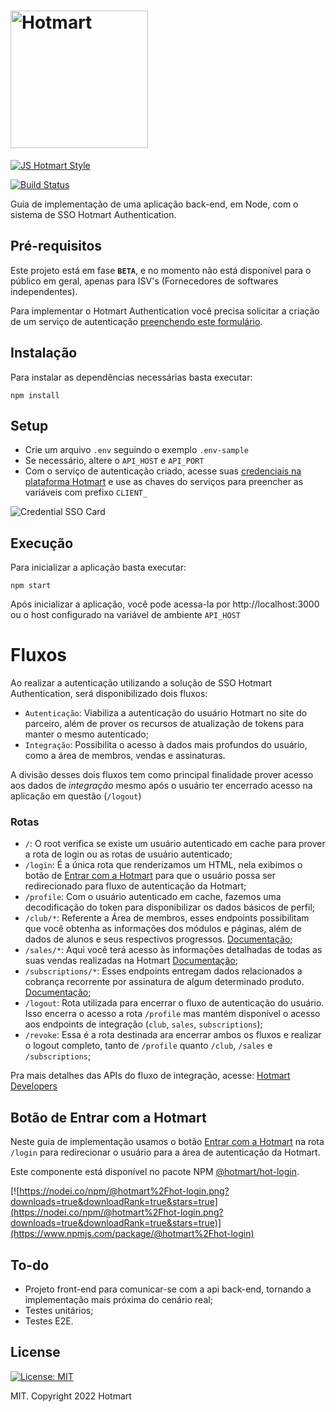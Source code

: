 # <img src="https://app-vlc.hotmart.com/images/icons/hotmart-logo.svg" alt="Hotmart" width="220">

[![JS Hotmart Style](https://img.shields.io/badge/code%20style-hotmart-F04E23.svg)](https://www.npmjs.com/package/eslint-config-hotmart)

[![Build Status](https://drone.integration.hotmart.com/api/badges/Hotmart-Org/hotmart-authentication-guide/status.svg)](https://drone.integration.hotmart.com/Hotmart-Org/hotmart-authentication-guide)

Guia de implementação de uma aplicação back-end, em Node, com o sistema de SSO Hotmart Authentication.

## Pré-requisitos

Este projeto está em fase **`BETA`**, e no momento não está disponível para o público em geral, apenas para ISV's (Fornecedores de softwares independentes).

Para implementar o Hotmart Authentication você precisa solicitar a criação de um serviço de autenticação [preenchendo este formulário](https://hotmart1.typeform.com/to/MousjmZA).

## Instalação

Para instalar as dependências necessárias basta executar:

```
npm install
```

## Setup

- Crie um arquivo `.env` seguindo o exemplo `.env-sample`
- Se necessário, altere o `API_HOST` e `API_PORT`
- Com o serviço de autenticação criado, acesse suas [credenciais na plataforma Hotmart](https://app-vlc.hotmart.com/tools/credentials) e use as chaves do serviços para preencher as variáveis com prefixo `CLIENT_`

<img src="https://user-images.githubusercontent.com/96084861/180067065-6f2d853d-2e97-42e8-a423-f6e2eb1d8305.png" alt="Credential SSO Card" />

## Execução

Para inicializar a aplicação basta executar:

```
npm start
```

Após inicializar a aplicação, você pode acessa-la por http://localhost:3000 ou o host configurado na variável de ambiente `API_HOST`

# Fluxos

Ao realizar a autenticação utilizando a solução de SSO Hotmart Authentication, será disponibilizado dois fluxos:

- `Autenticação`: Viabiliza a autenticação do usuário Hotmart no site do parceiro, além de prover os recursos de atualização de tokens para manter o mesmo autenticado;
- `Integração`: Possibilita o acesso à dados mais profundos do usuário, como a área de membros, vendas e assinaturas.

A divisão desses dois fluxos tem como principal finalidade prover acesso aos dados de _integração_ mesmo após o usuário ter encerrado acesso na aplicação em questão (`/logout`)

### Rotas

- `/`: O root verifica se existe um usuário autenticado em cache para prover a rota de login ou as rotas de usuário autenticado;
- `/login`: É a única rota que renderizamos um HTML, nela exibimos o botão de [Entrar com a Hotmart](https://www.npmjs.com/package/@hotmart/hot-login) para que o usuário possa ser redirecionado para fluxo de autenticação da Hotmart;
- `/profile`: Com o usuário autenticado em cache, fazemos uma decodificação do token para disponibilizar os dados básicos de perfil;
- `/club/*`: Referente a Área de membros, esses endpoints possibilitam que você obtenha as informações dos módulos e páginas, além de dados de alunos e seus respectivos progressos. [Documentação](https://developers.hotmart.com/docs/pt-BR/v1/club/about-club/);
- `/sales/*`: Aqui você terá acesso às informações detalhadas de todas as suas vendas realizadas na Hotmart [Documentação](https://developers.hotmart.com/docs/pt-BR/v1/sales/about-sales/);
- `/subscriptions/*`: Esses endpoints entregam dados relacionados a cobrança recorrente por assinatura de algum determinado produto. [Documentação](https://developers.hotmart.com/docs/pt-BR/v1/subscription/about-subscription/);
- `/logout`: Rota utilizada para encerrar o fluxo de autenticação do usuário. Isso encerra o acesso a rota `/profile` mas mantém disponível o acesso aos endpoints de integração (`club`, `sales`, `subscriptions`);
- `/revoke`: Essa é a rota destinada ara encerrar ambos os fluxos e realizar o logout completo, tanto de `/profile` quanto `/club`, `/sales` e `/subscriptions`;

Pra mais detalhes das APIs do fluxo de integração, acesse: [Hotmart Developers](https://developers.hotmart.com/)

## Botão de Entrar com a Hotmart

Neste guia de implementação usamos o botão [Entrar com a Hotmart](https://www.npmjs.com/package/@hotmart/hot-login) na rota `/login` para redirecionar o usuário para a área de autenticação da Hotmart.

Este componente está disponível no pacote NPM [@hotmart/hot-login](https://www.npmjs.com/package/@hotmart/hot-login).

[![https://nodei.co/npm/@hotmart%2Fhot-login.png?downloads=true&downloadRank=true&stars=true](https://nodei.co/npm/@hotmart%2Fhot-login.png?downloads=true&downloadRank=true&stars=true)](https://www.npmjs.com/package/@hotmart%2Fhot-login)

## To-do

- Projeto front-end para comunicar-se com a api back-end, tornando a implementação mais próxima do cenário real;
- Testes unitários;
- Testes E2E.

## License

[![License: MIT](https://img.shields.io/badge/License-MIT-yellow.svg)](https://opensource.org/licenses/MIT)

MIT. Copyright 2022 Hotmart
